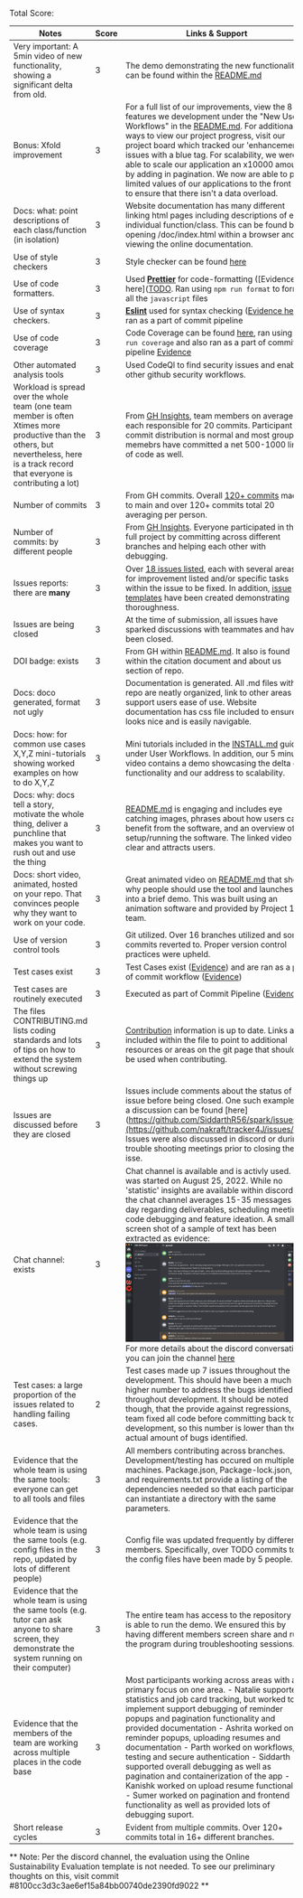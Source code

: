 Total Score: 

|Notes|Score|Links & Support|
|-----|---------|---------| 
|Very important: A 5min video of new functionality, showing a significant delta from old. | 3 | The demo demonstrating the new functionality can be found within the [README.md](https://github.com/nakraft/tracker4J/blob/master/README.md) | 
| Bonus: Xfold improvement | 3 | For a full list of our improvements, view the 8 features we development under the "New User Workflows" in the [README.md](https://github.com/nakraft/tracker4J/blob/master/README.md). For additional ways to view our project progress, visit our project board which tracked our 'enhancement' issues with a blue tag. For scalability, we were able to scale our application an x10000 amount by adding in pagination. We now are able to pass limited values of our applications to the front end to ensure that there isn't a data overload. | 
|Docs: what: point descriptions of each class/function (in isolation) | 3 | Website documentation has many different linking html pages including descriptions of each individual function/class. This can be found by opening /doc/index.html within a browser and viewing the online documentation.  | 
|Use of style checkers | 3 | Style checker can be found [here](https://github.com/nakraft/tracker4J/blob/master/.pylintrc)  |
|Use of code formatters. | 3 | Used [**Prettier**](https://prettier.io/) for code-formatting ([Evidence here]([TODO](https://github.com/nakraft/tracker4J/blob/master/.pylintrc). Ran using `npm run format` to format all the `javascript` files |
|Use of syntax checkers. | 3 | [**Eslint**](https://eslint.org/) used for syntax checking ([Evidence here]((https://github.com/nakraft/tracker4J/blob/master/.pylintrc))), ran as a part of commit pipeline |
|Use of code coverage | 3 | Code Coverage can be found [here](TODO), ran using `npm run coverage` and also ran as a part of commit pipeline [Evidence](TODO) |
|Other automated analysis tools| 3 | Used CodeQl to find security issues and enabled other github security workflows. |
|Workload is spread over the whole team (one team member is often Xtimes more productive than the others, but nevertheless, here is a track record that everyone is contributing a lot)| 3 | From [GH Insights](https://github.com/nakraft/tracker4J/graphs/contributors), team members on average are each responsible for 20 commits. Participant commit distribution is normal and most group memebrs have committed a net 500-1000 lines of code as well.  |
|Number of commits| 3 | From GH commits. Overall [120+ commits](https://github.com/nakraft/tracker4J/graphs/commit-activity) made to main and over 120+ commits total 20 averaging per person. |
|Number of commits: by different people| 3 | From [GH Insights](https://github.com/nakraft/tracker4J/pulse). Everyone participated in the full project by committing across different branches and helping each other with debugging. |
|Issues reports: there are **many**| 3 | Over [18 issues listed](https://github.com/nakraft/tracker4J/pulse), each with several areas for improvement listed and/or specific tasks within the issue to be fixed. In addition, [issue templates](https://github.com/nakraft/tracker4J/tree/main/.github/ISSUE_TEMPLATE) have been created demonstrating thoroughness.  |
|Issues are being closed| 3 | At the time of submission, all issues have sparked discussions with teammates and have been closed. |
|DOI badge: exists| 3 | From GH within [README.md](https://github.com/nakraft/tracker4J/blob/master/README.md). It also is found within the citation document and about us section of repo.|
|Docs: doco generated, format not ugly | 3 | Documentation is generated. All .md files within repo are neatly organized, link to other areas and support users ease of use. Website documentation has css file included to ensure it looks nice and is easily navigable. |
|Docs: how: for common use cases X,Y,Z mini-tutorials showing worked examples on how to do X,Y,Z| 3 | Mini tutorials included in the [INSTALL.md](https://github.com/nakraft/tracker4J/blob/master/INSTALL.md) guide under User Workflows. In addition, our 5 minute video contains a demo showcasing the delta of functionality and our address to scalability.|
|Docs: why: docs tell a story, motivate the whole thing, deliver a punchline that makes you want to rush out and use the thing| 3 | [README.md](https://github.com/nakraft/tracker4J/blob/master/README.md) is engaging and includes eye catching images, phrases about how users can benefit from the software, and an overview of of setup/running the software. The linked video is clear and attracts users. |  
|Docs: short video, animated, hosted on your repo. That convinces people why they want to work on your code.| 3 | Great animated video on [README.md](https://github.com/nakraft/tracker4J) that shows why people should use the tool and launches into a brief demo. This was built using an animation software and provided by Project 1 team. | 
|Use of version control tools| 3 | Git utilized. Over 16 branches utilized and some commits reverted to. Proper version control practices were upheld.| 
|Test cases exist| 3 | Test Cases exist ([Evidence](https://github.com/nakraft/tracker4J/tree/master/__tests__)) and are ran as a part of commit workflow ([Evidence](https://github.com/nakraft/tracker4J/actions/workflows/backend_test.yml)) |
|Test cases are routinely executed| 3 | Executed as part of Commit Pipeline ([Evidence](https://github.com/nakraft/tracker4J/actions)|
|The files CONTRIBUTING.md lists coding standards and lots of tips on how to extend the system without screwing things up| 3 |  [Contribution]([CONTRIBUTION.md](CONTRIBUTING.md)) information is up to date. Links are included within the file to point to additional resources or areas on the git page that should be used when contributing. |
|Issues are discussed before they are closed| 3 | Issues include comments about the status of the issue before being closed. One such example of a discussion can be found [here](https://github.com/SiddarthR56/spark/issues/3](https://github.com/nakraft/tracker4J/issues/5) Issues were also discussed in discord or during trouble shooting meetings prior to closing the isse. |
|Chat channel: exists| 3 | Chat channel is available and is activly used. It was started on August 25, 2022. While no 'statistic' insights are available within discord, the chat channel averages 15-35 messages a day regarding deliverables, scheduling meetings, code debugging and feature ideation. A small screen shot of a sample of text has been extracted as evidence: ![discord evidence](https://github.com/SiddarthR56/spark/blob/main/docs/documentation_photos/discord_evidence.jpg) For more details about the discord conversation, you can join the channel [here](https://discord.gg/PDnJtzCW) |
|Test cases: a large proportion of the issues related to handling failing cases.| 2 | Test cases made up 7 issues throughout the development. This should have been a much higher number to address the bugs identified throughout development. It should be noted though, that the provide against regressions, our team fixed all code before committing back to development, so this number is lower than the actual amount of bugs identified.|
|Evidence that the whole team is using the same tools: everyone can get to all tools and files| 3 | All members contributing across branches. Development/testing has occured on multiple machines. Package.json, Package-lock.json, and requirements.txt provide a listing of the dependencies needed so that each participant can instantiate a directory with the same parameters.  |
|Evidence that the whole team is using the same tools (e.g. config files in the repo, updated by lots of different people)| 3 | Config file was updated frequently by different members. Specifically, over TODO commits to the config files have been made by 5 people.|
|Evidence that the whole team is using the same tools (e.g. tutor can ask anyone to share screen, they demonstrate the system running on their computer)| 3 | The entire team has access to the repository and is able to run the demo. We ensured this by having different members screen share and run the program during troubleshooting sessions.  | 
|Evidence that the members of the team are working across multiple places in the code base| 3 | Most participants working across areas with a primary focus on one area. - Natalie supported statistics and job card tracking, but worked to implement support debugging of reminder popups and pagination functionality and provided documentation - Ashrita worked on reminder popups, uploading resumes and documentation - Parth worked on workflows, testing and secure authentication - Siddarth supported overall debugging as well as pagination and containerization of the app - Kanishk worked on upload resume functionality - Sumer worked on pagination and frontend functionality as well as provided lots of debugging suport.  |
|Short release cycles | 3 |  Evident from multiple commits. Over 120+ commits total in 16+ different branches. |

** Note: Per the discord channel, the evaluation using the Online Sustainability Evaluation template is not needed. To see our preliminary thoughts on this, visit commit #8100cc3d3c3ae6ef15a84bb00740de2390fd9022 **
